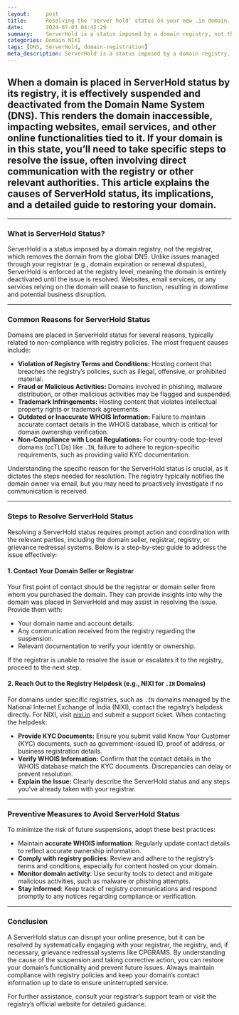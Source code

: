 ```yaml
---
layout:     post
title:      Resolving the 'server hold' status on your new .in domain.
date:       2024-07-03 04:45:29
summary:    ServerHold is a status imposed by a domain registry, not the registrar, which removes the domain from the global DNS. Unlike issues managed through your registrar (e.g., domain expiration or renewal disputes), ServerHold is enforced at the registry level, meaning the domain is entirely deactivated until the issue is resolved. Websites, email services, or any services relying on the domain will cease to function, resulting in downtime and potential business disruption.
categories: Domain NIXI
tags: [DNS, ServerHold, domain-registration]
meta_description: ServerHold is a status imposed by a domain registry, not the registrar, which removes the domain from the global DNS. Unlike issues managed through your registrar (e.g., domain expiration or renewal disputes), ServerHold is enforced at the registry level, meaning the domain is entirely deactivated until the issue is resolved. Websites, email services, or any services relying on the domain will cease to function, resulting in downtime and potential business disruption..
---
```


## When a domain is placed in ServerHold status by its registry, it is effectively suspended and deactivated from the Domain Name System (DNS). This renders the domain inaccessible, impacting websites, email services, and other online functionalities tied to it. If your domain is in this state, you’ll need to take specific steps to resolve the issue, often involving direct communication with the registry or other relevant authorities. This article explains the causes of ServerHold status, its implications, and a detailed guide to restoring your domain.

---

### What is ServerHold Status?

ServerHold is a status imposed by a domain registry, not the registrar, which removes the domain from the global DNS. Unlike issues managed through your registrar (e.g., domain expiration or renewal disputes), ServerHold is enforced at the registry level, meaning the domain is entirely deactivated until the issue is resolved. Websites, email services, or any services relying on the domain will cease to function, resulting in downtime and potential business disruption.

---

### Common Reasons for ServerHold Status

Domains are placed in ServerHold status for several reasons, typically related to non-compliance with registry policies. The most frequent causes include:

- **Violation of Registry Terms and Conditions:** Hosting content that breaches the registry’s policies, such as illegal, offensive, or prohibited material.
- **Fraud or Malicious Activities:** Domains involved in phishing, malware distribution, or other malicious activities may be flagged and suspended.
- **Trademark Infringements:** Hosting content that violates intellectual property rights or trademark agreements.
- **Outdated or Inaccurate WHOIS Information:** Failure to maintain accurate contact details in the WHOIS database, which is critical for domain ownership verification.
- **Non-Compliance with Local Regulations:** For country-code top-level domains (ccTLDs) like `.IN`, failure to adhere to region-specific requirements, such as providing valid KYC documentation.

Understanding the specific reason for the ServerHold status is crucial, as it dictates the steps needed for resolution. The registry typically notifies the domain owner via email, but you may need to proactively investigate if no communication is received.

---

### Steps to Resolve ServerHold Status

Resolving a ServerHold status requires prompt action and coordination with the relevant parties, including the domain seller, registrar, registry, or grievance redressal systems. Below is a step-by-step guide to address the issue effectively:

#### 1. Contact Your Domain Seller or Registrar

Your first point of contact should be the registrar or domain seller from whom you purchased the domain. They can provide insights into why the domain was placed in ServerHold and may assist in resolving the issue. Provide them with:

- Your domain name and account details.
- Any communication received from the registry regarding the suspension.
- Relevant documentation to verify your identity or ownership.

If the registrar is unable to resolve the issue or escalates it to the registry, proceed to the next step.

#### 2. Reach Out to the Registry Helpdesk (e.g., NIXI for `.IN` Domains)

For domains under specific registries, such as `.IN` domains managed by the National Internet Exchange of India (NIXI), contact the registry’s helpdesk directly. For NIXI, visit [nixi.in](https://nixi.in) and submit a support ticket. When contacting the helpdesk:

- **Provide KYC Documents:** Ensure you submit valid Know Your Customer (KYC) documents, such as government-issued ID, proof of address, or business registration details.
- **Verify WHOIS Information:** Confirm that the contact details in the WHOIS database match the KYC documents. Discrepancies can delay or prevent resolution.
- **Explain the Issue:** Clearly describe the ServerHold status and any steps you’ve already taken with your registrar.

---

### Preventive Measures to Avoid ServerHold Status

To minimize the risk of future suspensions, adopt these best practices:

- Maintain **accurate WHOIS information**: Regularly update contact details to reflect accurate ownership information.
- **Comply with registry policies**: Review and adhere to the registry’s terms and conditions, especially for content hosted on your domain.
- **Monitor domain activity**: Use security tools to detect and mitigate malicious activities, such as malware or phishing attempts.
- **Stay informed**: Keep track of registry communications and respond promptly to any notices regarding compliance or verification.

---

### Conclusion

A ServerHold status can disrupt your online presence, but it can be resolved by systematically engaging with your registrar, the registry, and, if necessary, grievance redressal systems like CPGRAMS. By understanding the cause of the suspension and taking corrective action, you can restore your domain’s functionality and prevent future issues. Always maintain compliance with registry policies and keep your domain’s contact information up to date to ensure uninterrupted service.

For further assistance, consult your registrar’s support team or visit the registry’s official website for detailed guidance.
